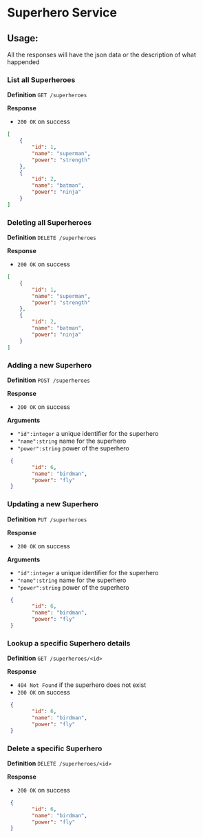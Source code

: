 # Superhero Service

## Usage:
All the responses will have the json data or the description of what happended

### List all Superheroes
**Definition**
`GET /superheroes`

**Response**
- `200 OK` on success
```json
[
    {
        "id": 1,
        "name": "superman",
        "power": "strength"
    },
    {
        "id": 2,
        "name": "batman",
        "power": "ninja"
    }
]
```
 
### Deleting all Superheroes
**Definition**
`DELETE /superheroes`

**Response**
- `200 OK` on success
```json
[
    {
        "id": 1,
        "name": "superman",
        "power": "strength"
    },
    {
        "id": 2,
        "name": "batman",
        "power": "ninja"
    }
]
```

### Adding a new Superhero
**Definition**
`POST /superheroes`

**Response**
- `200 OK` on success

**Arguments**
- `"id":integer` a unique identifier for the superhero
- `"name":string` name for the superhero
- `"power":string` power of the superhero 
```json
 {
        "id": 6,
        "name": "birdman",
        "power": "fly"
 }
 ```

### Updating a new Superhero
**Definition**
`PUT /superheroes`

**Response**
- `200 OK` on success

**Arguments**
- `"id":integer` a unique identifier for the superhero
- `"name":string` name for the superhero
- `"power":string` power of the superhero 
```json
 {
        "id": 6,
        "name": "birdman",
        "power": "fly"
 }
 ```
 
### Lookup a specific Superhero details
**Definition**
`GET /superheroes/<id>`

**Response**
- `404 Not Found` if the superhero does not exist
- `200 OK` on success
```json
 {
        "id": 6,
        "name": "birdman",
        "power": "fly"
 }
 ```
 
 ### Delete a specific Superhero
**Definition**
`DELETE /superheroes/<id>`

**Response**
- `200 OK` on success
```json
 {
        "id": 6,
        "name": "birdman",
        "power": "fly"
 }
 ```

 
 





